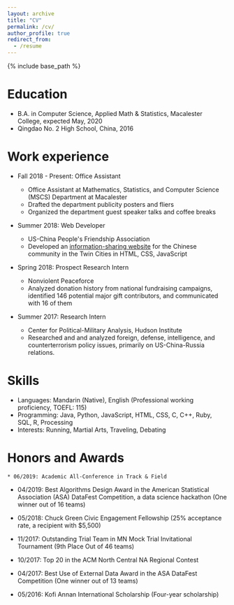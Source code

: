 ```yaml
---
layout: archive
title: "CV"
permalink: /cv/
author_profile: true
redirect_from:
  - /resume
---
```


{% include base_path %}

Education
======
* B.A. in Computer Science, Applied Math & Statistics, Macalester College, expected May, 2020
* Qingdao No. 2 High School, China, 2016

Work experience
======
* Fall 2018 - Present: Office Assistant
  * Office Assistant at Mathematics, Statistics, and Computer Science (MSCS) Department at Macalester
  * Drafted the department publicity posters and fliers
  * Organized the department guest speaker talks and coffee breaks

* Summer 2018: Web Developer
  * US-China People's Friendship Association
  * Developed an [information-sharing website](https://uscpfa-mn.org) for the Chinese community in the Twin Cities in
HTML, CSS, JavaScript

* Spring 2018: Prospect Research Intern
  * Nonviolent Peaceforce
  * Analyzed donation history from national fundraising campaigns, identified 146 potential
major gift contributors, and communicated with 16 of them

* Summer 2017: Research Intern
  * Center for Political-Military Analysis, Hudson Institute
  * Researched and and analyzed foreign, defense, intelligence, and counterterrorism policy issues, primarily on US-China-Russia relations.

Skills
======
* Languages: Mandarin (Native), English (Professional working proficiency, TOEFL: 115)
* Programming: Java, Python, JavaScript, HTML, CSS, C, C++, Ruby, SQL, R, Processing
* Interests: Running, Martial Arts, Traveling, Debating

Honors and Awards
======
	* 06/2019: Academic All-Conference in Track & Field

  * 04/2019: Best Algorithms Design Award in the American Statistical Association (ASA) DataFest Competition, a data science hackathon (One winner out of 16 teams)

  * 05/2018: Chuck Green Civic Engagement Fellowship (25% acceptance rate, a recipient with $5,500)

  * 11/2017: Outstanding Trial Team in MN Mock Trial Invitational Tournament (9th Place Out of 46 teams)

  * 10/2017: Top 20 in the ACM North Central NA Regional Contest

  * 04/2017: Best Use of External Data Award in the ASA DataFest Competition (One winner out of 13 teams)

  * 05/2016: Kofi Annan International Scholarship (Four-year scholarship)
